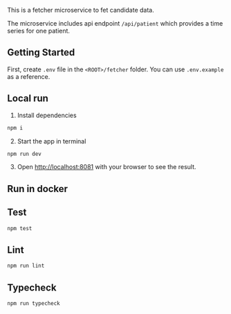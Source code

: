 This is a fetcher microservice to fet candidate data. 

The microservice includes api endpoint `/api/patient` which provides a time series for one patient. 

## Getting Started

First, create `.env` file in the `<ROOT>/fetcher` folder. You can use `.env.example` as a reference.

## Local run

1. Install dependencies

```bash
npm i
```

2. Start the app in terminal

```bash
npm run dev
```

3. Open [http://localhost:8081](http://localhost:8081) with your browser to see the result.

## Run in docker

## Test

```bash
npm test
```
## Lint

```bash
npm run lint
```

## Typecheck

```bash
npm run typecheck
```
